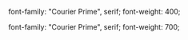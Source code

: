 font-family: "Courier Prime", serif;
font-weight: 400;


font-family: "Courier Prime", serif;
font-weight: 700;